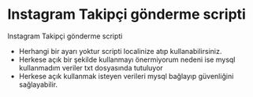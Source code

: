 # Instagram Takipçi gönderme scripti

Instagram Takipçi gönderme scripti

- Herhangi bir ayarı yoktur scripti localinize atıp kullanabilirsiniz.
- Herkese açık bir şekilde kullanmayı önermiyorum nedeni ise mysql kullanmadım veriler txt dosyasında tutuluyor 
- Herkese açık kullanmak isteyen verileri mysql bağlayıp güvenliğini sağlayabilir.

